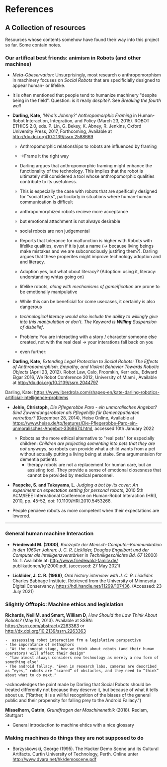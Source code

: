 # References

## A Collection of resources

Resources whose contents somehow have found their way into this project so far. Some contain notes.

### Our artifical best friends: animism in Robots (and other machines)

- *Meta-Obeservation*:
Unsurprisingly, most research o anthropomorphism in machinery focuses on *Social Robots* that are specificially designed to appear human- or lifelike.

- It is often mentioned that people tend to humanize machinery "despite being in the field". Question: is it really *despite?*. See *Breaking the fourth wall*

- **Darling, Kate**, *'Who's Johnny?' Anthropomorphic Framing* in Human-Robot Interaction, Integration, and Policy (March 23, 2015). ROBOT ETHICS 2.0, eds. P. Lin, G. Bekey, K. Abney, R. Jenkins, Oxford University Press, 2017, Forthcoming, Available at http://dx.doi.org/10.2139/ssrn.2588669

    - Anthropomorphic relationships to robots are influenced by framing
    - ->Frame it the right way
    - Darling argues that anthropomorphic framing might enhance the functionality of the technology. This implies that the robot is ultimately still considered a tool whose anthropomorphic qualities contribute to its usefulness. 
    - This is especially the case with robots that are speifically designed for "social tasks", particularly in situations where human-human communication is difficult
    - anthropomorphized robots recieve more acceptance
    - but emotional attachment is not always desirable
    - social robots are non judgemental
    - Reports that tolerance for malfunction is higher with Robots with lifelike qualities, even if it is just a name (-> because living beings make mistakes and we are subconsciously justifing them?). Darling argues that these properites might improve technology adoption and and literacy. 
    - Adoption yes, but what obout literacy? (Adoption: using it, literacy: understanding whtas going on)

    - lifelike robots, *along with mechanisms of gameification* are prone to be emotionally manipulative
    - While this can be beneficial for come usecases, it certainly is also dangerous
    - *technological literacy would also include the ability to willingly give into this manipulation or don't. The Keyword is ***Willing*** Suspension of disbelief*.

    - Problem: You are interacting with a story / character someone else created, not with the real deal
-> your interations fall back on you
    - even further: 

- **Darling, Kate**, *Extending Legal Protection to Social Robots: The Effects of Anthropomorphism, Empathy, and Violent Behavior Towards Robotic Objects* (April 23, 2012). Robot Law, Calo, Froomkin, Kerr eds., Edward Elgar 2016, We Robot Conference 2012, University of Miami , Available at http://dx.doi.org/10.2139/ssrn.2044797

Darling, Kate: https://www.iberdrola.com/shapes-en/kate-darling-robotics-artificial-intelligence-problems

- **Jehle, Christoph,** *Die Pflegerobbe Paro - ein unmoralisches Angebot? Sind Zuwendungsroboter als Pflegehilfe für Demenzpatienten vertretbar?* (Dezember 28, 2014), Heise Online, Available at https://www.heise.de/tp/features/Die-Pflegerobbe-Paro-ein-unmoralisches-Angebot-3368674.html, accessed 10th January 2022

    - Robots as the more ethical alternative to "real pets" for especially children: *Children are projecting somehting into pets that they are not anyways*, so robots can provide what a child wants from a pet without actually putting a living being at stake. Sma argumentaion for dementia patients
        - therapy robots are not a replacement for human care, but an assisting tool. They provide a sense of emotional closesness that cannot be provided by medical personnel.

- **Paepcke, S. and Takayama, L.** *Judging a bot by its cover: An experiment on expectation setting for personal robots,* 2010 5th ACM/IEEE International Conference on Human-Robot Interaction (HRI), 2010, pp. 45-52, doi: 10.1109/HRI.2010.5453268.

- People percieve robots as more competent when their expectations are lowered.

---

### General human machine Interaction

- **Friedewald M. (2000)**, *Konzepte der Mensch-Computer-Kommunikation in den 1960er Jahren: J. C. R. Licklider, Douglas Engelbart und der Computer als Intelligenzverstärker* in *Technikgeschichte Bd. 67* (2000) Nr. 1. Available at: http://www.friedewald-family.de/ publikationen/tg12000.pdf, (accessed: 27 May 2021)

- **Licklider, J. C. R. (1988)**, *Oral history interview with J. C. R. Licklider.* Charles Babbage Institute. Retrieved from the University of Minnesota Digital Conservancy, https://hdl.handle.net/11299/107436. (Accessed: 23 July 2021)

### Slightly Offtopic: Machine ethics and legislation

**Richards, Neil M. and Smart, William D**, *How Should the Law Think About Robots?* (May 10, 2013). Available at SSRN: https://ssrn.com/abstract=2263363 or http://dx.doi.org/10.2139/ssrn.2263363

    -  assesssing robot interaction frm a legislative perspective
    - the imporatance of methaphors
    - "At the concept stage, how we think about robots (and their human operators) will affect their design"
    - "law almost always considers new technology as merely a new form of something else"
    - The android fallacy. "Even in research labs, cameras are described as “eyes,” robots are “scared” of obstacles, and they need to “think” about what to do next." 
-acknowledges the point made by Darling that Social Robots should be treated differently not because they deserve it, but because of what it tells about us. ("Rather, it is a willful recognition of the biases of the general public and their propensity for falling prey to the Android Fallacy.")

**Misselhorn, Catrin**, *Grundfragen der Maschinenethik* (2018). Reclam, Stuttgart
- General introduction to machine ehtics with a nice glossary

### Making machines do things they are not supposed to do

- Borzyskowski, George (1995). The Hacker Demo Scene and its Cultural Artifacts. Curtin University of Technology, Perth. Online unter http://www.dvara.net/hk/demoscene.pdf